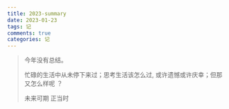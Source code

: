 ```yaml
---
title: 2023-summary
date: 2023-01-23
tags: 记
comments: true
categories: 记
---
```


> 今年没有总结。
>
> 忙碌的生活中从未停下来过；思考生活该怎么过, 或许遗憾或许庆幸；但那又怎么样呢 ？
> 
> 未来可期 正当时